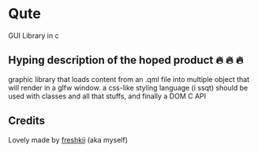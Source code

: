 # Qute
GUI Library in c

## Hyping description of the hoped product :fire: :fire: :fire:
graphic library that loads content from an .qml file into multiple object that will render in a glfw window. a css-like styling language (i ssqt) should be used with classes and all that stuffs, and finally a DOM C API

## Credits
Lovely made by [freshkii](https://github.com/freshkii) (aka myself)

